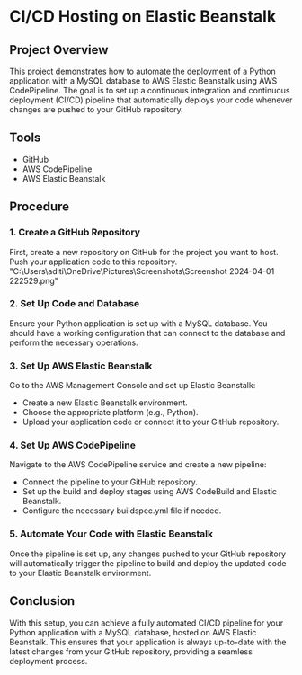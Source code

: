 # CI/CD Hosting on Elastic Beanstalk

## Project Overview
This project demonstrates how to automate the deployment of a Python application with a MySQL database to AWS Elastic Beanstalk using AWS CodePipeline. The goal is to set up a continuous integration and continuous deployment (CI/CD) pipeline that automatically deploys your code whenever changes are pushed to your GitHub repository.

## Tools
- GitHub
- AWS CodePipeline
- AWS Elastic Beanstalk

## Procedure

### 1. Create a GitHub Repository
First, create a new repository on GitHub for the project you want to host. Push your application code to this repository.
"C:\Users\aditi\OneDrive\Pictures\Screenshots\Screenshot 2024-04-01 222529.png"
### 2. Set Up Code and Database
Ensure your Python application is set up with a MySQL database. You should have a working configuration that can connect to the database and perform the necessary operations.

### 3. Set Up AWS Elastic Beanstalk
Go to the AWS Management Console and set up Elastic Beanstalk:
- Create a new Elastic Beanstalk environment.
- Choose the appropriate platform (e.g., Python).
- Upload your application code or connect it to your GitHub repository.

### 4. Set Up AWS CodePipeline
Navigate to the AWS CodePipeline service and create a new pipeline:
- Connect the pipeline to your GitHub repository.
- Set up the build and deploy stages using AWS CodeBuild and Elastic Beanstalk.
- Configure the necessary buildspec.yml file if needed.

### 5. Automate Your Code with Elastic Beanstalk
Once the pipeline is set up, any changes pushed to your GitHub repository will automatically trigger the pipeline to build and deploy the updated code to your Elastic Beanstalk environment.


## Conclusion
With this setup, you can achieve a fully automated CI/CD pipeline for your Python application with a MySQL database, hosted on AWS Elastic Beanstalk. This ensures that your application is always up-to-date with the latest changes from your GitHub repository, providing a seamless deployment process.
